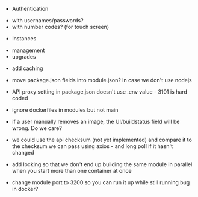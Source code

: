 - Authentication
* with usernames/passwords?
* with number codes? (for touch screen)

- Instances
* management
* upgrades

- add caching
- move package.json fields into module.json? In case we don't use nodejs

- API proxy setting in package.json doesn't use .env value - 3101 is hard coded

- ignore dockerfiles in modules but not main
- if a user manually removes an image, the UI/buildstatus field will be wrong. Do we care?

- we could use the api checksum (not yet implemented) and compare it to the checksum we can pass using axios - and long poll if it hasn't changed

- add locking so that we don't end up building the same module in parallel when you start more than one container at once

- change module port to 3200 so you can run it up while still running bug in docker?